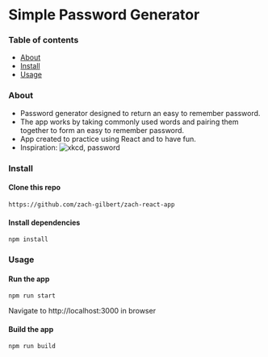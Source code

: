 <!-- Title -->
# Simple Password Generator

### Table of contents

* [About](#about)
* [Install](#install)
* [Usage](#usage)

### About
- Password generator designed to return an easy to remember password.
- The app works by taking commonly used words and pairing them together to form an easy to remember password.
- App created to practice using React and to have fun.
- Inspiration:
![xkcd, password](http://imgs.xkcd.com/comics/password_strength.png)

### Install

#### Clone this repo

```
https://github.com/zach-gilbert/zach-react-app
```

#### Install dependencies

```
npm install
```

### Usage

#### Run the app

```
npm run start
```
 Navigate to http://localhost:3000 in browser

#### Build the app

```
npm run build
```
